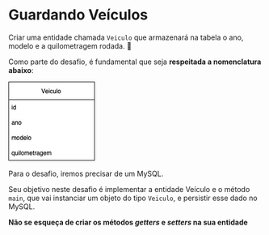 # Guardando Veículos

Criar uma entidade chamada `Veiculo` que armazenará na tabela o ano,
modelo e a quilometragem rodada. 🚗

Como parte do desafio, é fundamental que seja
**respeitada a nomenclatura abaixo**:

![Veículo](./img/veiculo_table.jpg "Tabela Veículo")

Para o desafio, iremos precisar de um MySQL.

Seu objetivo neste desafio é implementar a entidade Veículo e o método 
`main`, que vai instanciar um objeto do tipo `Veiculo`, e persistir esse
dado no MySQL.

**Não se esqueça de criar os métodos _getters_ e _setters_ na sua entidade**